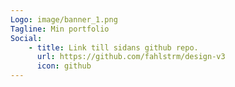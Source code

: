 ```yaml
---
Logo: image/banner_1.png
Tagline: Min portfolio
Social:
    - title: Link till sidans github repo.
      url: https://github.com/fahlstrm/design-v3
      icon: github
---
```

